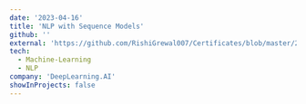 ```yaml
---
date: '2023-04-16'
title: 'NLP with Sequence Models'
github: ''
external: 'https://github.com/RishiGrewal007/Certificates/blob/master/2023_04_16_Coursera_NLP3.pdf'
tech:
  - Machine-Learning
  - NLP
company: 'DeepLearning.AI'
showInProjects: false
---
```



